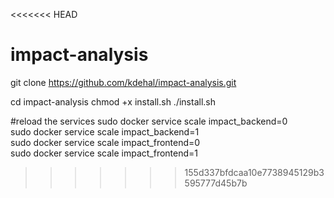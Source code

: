 <<<<<<< HEAD
# impact-analysis
git clone https://github.com/kdehal/impact-analysis.git

cd impact-analysis
chmod +x install.sh
./install.sh
  
  
#reload the services
sudo docker service scale impact_backend=0  
sudo docker service scale impact_backend=1  
sudo docker service scale impact_frontend=0  
sudo docker service scale impact_frontend=1  
  
>>>>>>> 155d337bfdcaa10e7738945129b3595777d45b7b
